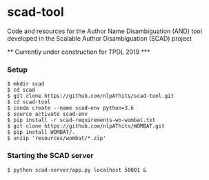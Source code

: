 # scad-tool
Code and resources for the Author Name Disambiguation (AND) tool developed in the Scalable Author Disambiguation (SCAD) project

** Currently under construction for TPDL 2019 ***

<h3>Setup</h3>

<p>

```shell
$ mkdir scad
$ cd scad
$ git clone https://github.com/nlpAThits/scad-tool.git
$ cd scad-tool
$ conda create --name scad-env python=3.6
$ source activate scad-env
$ pip install -r scad-requirements-wo-wombat.txt 
$ git clone https://github.com/nlpAThits/WOMBAT.git
$ pip install WOMBAT/.
$ unzip 'resources/wombat/*.zip'
```

</p>

<h3>Starting the SCAD server</h3>

<p>
  
```shell
$ python scad-server/app.py localhost 50001 &

```  

</p>




